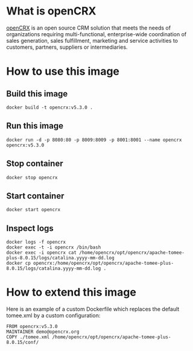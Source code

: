 # What is openCRX

[openCRX](https://www.opencrx.org) is an open source CRM solution that meets the needs of organizations requiring multi-functional, 
enterprise-wide coordination of sales generation, sales fulfillment, marketing and service activities to customers, partners,
suppliers or intermediaries.

# How to use this image

## Build this image

    docker build -t opencrx:v5.3.0 .
    
## Run this image

    docker run -d -p 8080:80 -p 8009:8009 -p 8001:8001 --name opencrx opencrx:v5.3.0
    
## Stop container

    docker stop opencrx
    
## Start container

    docker start opencrx
    
## Inspect logs

    docker logs -f opencrx
    docker exec -t -i opencrx /bin/bash
    docker exec -i opencrx cat /home/opencrx/opt/opencrx/apache-tomee-plus-8.0.15/logs/catalina.yyyy-mm-dd.log
    docker cp opencrx:/home/opencrx/opt/opencrx/apache-tomee-plus-8.0.15/logs/catalina.yyyy-mm-dd.log .

# How to extend this image

Here is an example of a custom Dockerfile which replaces the default tomee.xml by a custom configuration:

    FROM opencrx:v5.3.0
    MAINTAINER demo@opencrx.org
    COPY ./tomee.xml /home/opencrx/opt/opencrx/apache-tomee-plus-8.0.15/conf/
